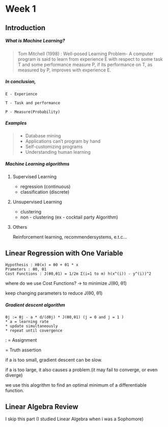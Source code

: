 # Week 1 

## Introduction


##### What is Machine Learning? 

> Tom Mitchell (1998) : Well-posed Learning
Problem- A computer program is said to learn
from experience E with respect to some task T
and some performance measure P, if its
performance on T, as measured by P, improves
with experience E. 
 
##### In conclusion,  

	E - Experience 

	T - Task and performance

	P - Measure(Probability)

##### Examples
> - Database mining 
> - Applications can’t program by hand
> - Self-customizing programs
> - Understanding human learning


##### Machine Learning algorithms
	
1. Supervised Learning 
	- regression (continuous) 
	- classification (discrete)

2. Unsupervised Learning
	- clustering 
	- non - clustering (ex - cocktail party Algorithm)

3. Others 

	 Reinforcement learning, recommendersystems, e.t.c...
	

## Linear Regression with One Variable

	Hypothesis : Hθ(x) = θ0 + θ1 * x
	Prameters : θ0, θ1
	Cost Functions : J(θ0,θ1) = 1/2m Σ(i=1 to m) h(x^(i)) - y^(i))^2
	
where do we use Cost Functions? -> to minimize J(θ0, θ1)

keep changing parameters to reduce J(θ0, θ1)

##### Gradient descent algorithm
	
	θj := θj - a * d/(dθj) * J(θ0,θ1) (j = 0 and j = 1 )
	* a = learning rate
	* update simultaneously
	* repeat until covergence

: =  Assignment

  =  Truth assertion


if a is too small, gradient descent can be slow.
 
if a is too large, it also causes a problem.(it may fail to converge, or even diverge)

we use this alogrithm to find an optimal minimum of a differentiable function.

## Linear Algebra Review

I skip this part (I studied Linear Algebra when i was a Sophomore)
